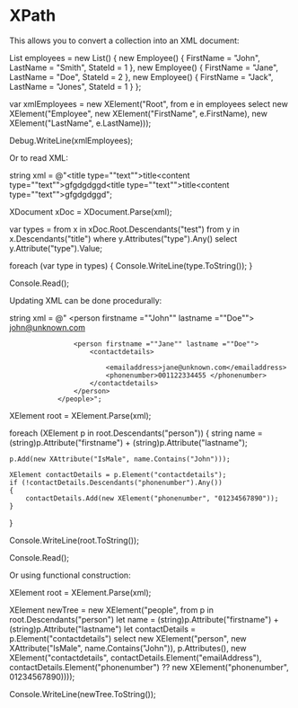 # XPath

This allows you to convert a collection into an XML document:


List<Employee> employees = new List<Employee>()
{
    new Employee()
    {
        FirstName = "John",
        LastName = "Smith",
        StateId = 1
    },
    new Employee()
    {
        FirstName = "Jane",
        LastName = "Doe",
        StateId = 2
    },
    new Employee()
    {
        FirstName = "Jack",
        LastName = "Jones",
        StateId = 1
    }
};

var xmlEmployees = new XElement("Root", from e in employees
                                        select new XElement("Employee", new XElement("FirstName", e.FirstName),
                                                                        new XElement("LastName", e.LastName)));

Debug.WriteLine(xmlEmployees);


Or to read XML:


string xml = @"<root><test><title type=""text"">title</title><content type=""text"">gfgdgdggd</content></test><test2><title type=""text"">title</title><content type=""text"">gfgdgdggd</content></test2></root>";

XDocument xDoc = XDocument.Parse(xml);

var types =
    from x in xDoc.Root.Descendants("test")
    from y in x.Descendants("title")
    where y.Attributes("type").Any()
    select y.Attribute("type").Value;

foreach (var type in types)
{
    Console.WriteLine(type.ToString());
}

Console.Read();

Updating XML can be done procedurally:


string xml = @"<?xml version=""1.0"" encoding =""utf 8"" ?>
                <people>
                    <person firstname =""John"" lastname =""Doe"">
                        <contactdetails>
                            <emailaddress> john@unknown.com </emailaddress>
                        </contactdetails>
                    </person>

                    <person firstname =""Jane"" lastname =""Doe"">
                        <contactdetails>

                            <emailaddress>jane@unknown.com</emailaddress>
                            <phonenumber>001122334455 </phonenumber>
                        </contactdetails>
                    </person>
                </people>";

XElement root = XElement.Parse(xml);

foreach (XElement p in root.Descendants("person"))
{
    string name = (string)p.Attribute("firstname") + (string)p.Attribute("lastname");

    p.Add(new XAttribute("IsMale", name.Contains("John")));

    XElement contactDetails = p.Element("contactdetails");
    if (!contactDetails.Descendants("phonenumber").Any())
    {
        contactDetails.Add(new XElement("phonenumber", "01234567890"));
    }
}

Console.WriteLine(root.ToString());

Console.Read();

Or using functional construction:


XElement root = XElement.Parse(xml);

XElement newTree = new XElement("people",
    from p in root.Descendants("person")
    let name = (string)p.Attribute("firstname") + (string)p.Attribute("lastname")
    let contactDetails = p.Element("contactdetails")
    select new XElement("person", new XAttribute("IsMale", name.Contains("John")),
                                    p.Attributes(),
                                    new XElement("contactdetails",
                                                contactDetails.Element("emailAddress"),
                                                contactDetails.Element("phonenumber") ?? new XElement("phonenumber", 01234567890))));

Console.WriteLine(newTree.ToString());

<!--stackedit_data:
eyJoaXN0b3J5IjpbNTE1MTYxODcxXX0=
-->